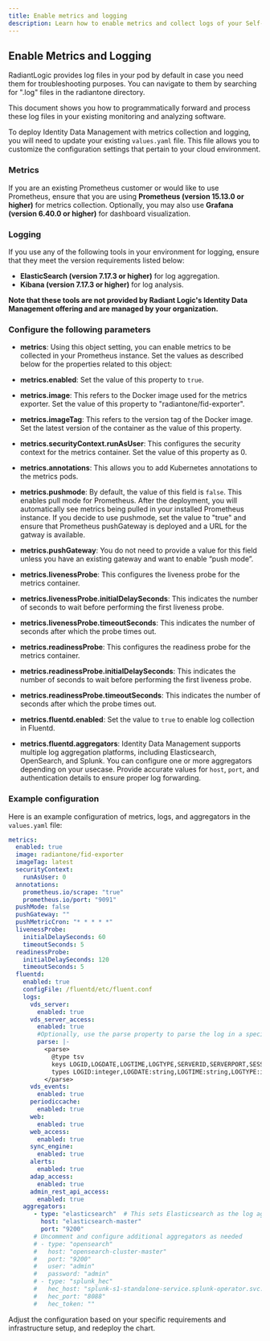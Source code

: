```yaml
---
title: Enable metrics and logging
description: Learn how to enable metrics and collect logs of your Self-managed RadiantOne Identity Data Management application.
---
```


## Enable Metrics and Logging

RadiantLogic provides log files in your pod by default in case you need them for troubleshooting purposes. You can navigate to them by searching for ".log" files in the radiantone directory. 

This document shows you how to programmatically forward and process these log files in your existing monitoring and analyzing software.

To deploy Identity Data Management with metrics collection and logging, you will need to update your existing `values.yaml` file. This file allows you to customize the configuration settings that pertain to your cloud environment.

### Metrics

If you are an existing Prometheus customer or would like to use Prometheus, ensure that you are using **Prometheus (version 15.13.0 or higher)** for metrics collection. Optionally, you may also use **Grafana (version 6.40.0 or higher)** for dashboard visualization.


### Logging

If you use any of the following tools in your environment for logging, ensure that they meet the version requirements listed below: 

- **ElasticSearch (version 7.17.3 or higher)** for log aggregation.
- **Kibana (version 7.17.3 or higher)** for log analysis.

**Note that these tools are not provided by Radiant Logic's Identity Data Management offering and are managed by your organization.**

### Configure the following parameters

  - **metrics**: Using this object setting, you can enable metrics to be collected in your Prometheus instance. Set the values as described below for the properties related to this object:

  - **metrics.enabled**: Set the value of this property to `true`.

  - **metrics.image**: This refers to the Docker image used for the metrics exporter. Set the value of this property to "radiantone/fid-exporter".

  - **metrics.imageTag**: This refers to the version tag of the Docker image. Set the latest version of the container as the value of this property.

  - **metrics.securityContext.runAsUser**: This configures the security context for the metrics container. Set the value of this property as 0.

  - **metrics.annotations**: This allows you to add Kubernetes annotations to the metrics pods.

  - **metrics.pushmode**: By default, the value of this field is `false`. This enables pull mode for Prometheus. After the deployment, you will automatically see metrics being pulled in your installed Prometheus instance. If you decide to use pushmode, set the value to "true" and ensure that Prometheus pushGateway is deployed and a URL for the gatway is available. 

  - **metrics.pushGateway**: You do not need to provide a value for this field unless you have an existing gateway and want to enable “push mode”.
- **metrics.livenessProbe**: This configures the liveness probe for the metrics container.

- **metrics.livenessProbe.initialDelaySeconds**: This indicates the number of seconds to wait before performing the first liveness probe.

- **metrics.livenessProbe.timeoutSeconds**: This indicates the number of seconds after which the probe times out.

- **metrics.readinessProbe**: This configures the readiness probe for the metrics container.

- **metrics.readinessProbe.initialDelaySeconds**: This indicates the number of seconds to wait before performing the first liveness probe.

- **metrics.readinessProbe.timeoutSeconds**: This indicates the number of seconds after which the probe times out.

- **metrics.fluentd.enabled**: Set the value to `true` to enable log collection in Fluentd. 

- **metrics.fluentd.aggregators**: Identity Data Management supports multiple log aggregation platforms, including Elasticsearch, OpenSearch, and Splunk. You can configure one or more aggregators depending on your usecase. Provide accurate values for `host`, `port`, and authentication details to ensure proper log forwarding.


### Example configuration

Here is an example configuration of metrics, logs, and aggregators in the `values.yaml` file:

```yaml
metrics: 
  enabled: true 
  image: radiantone/fid-exporter 
  imageTag: latest 
  securityContext: 
    runAsUser: 0 
  annotations:
    prometheus.io/scrape: "true"
    prometheus.io/port: "9091"
  pushMode: false 
  pushGateway: "" 
  pushMetricCron: "* * * * *"
  livenessProbe:
    initialDelaySeconds: 60
    timeoutSeconds: 5
  readinessProbe:
    initialDelaySeconds: 120
    timeoutSeconds: 5
  fluentd: 
    enabled: true
    configFile: /fluentd/etc/fluent.conf 
    logs: 
      vds_server: 
        enabled: true 
      vds_server_access: 
        enabled: true
        #Optionally, use the parse property to parse the log in a specified format.
        parse: |-
          <parse>
            @type tsv
            keys LOGID,LOGDATE,LOGTIME,LOGTYPE,SERVERID,SERVERPORT,SESSIONID,MSGID,CLIENTIP,BINDDN,BINDUSER,CONNNB,OPNB,OPCODE,OPNAME,BASEDN,ATTRIBUTES,SCOPE,FILTER,SIZELIMIT,TIMELIMIT,LDAPCONTROLS,CHANGES,RESULTCODE,ERRORMESSAGE,MATCHEDDN,NBENTRIES,ETIME
            types LOGID:integer,LOGDATE:string,LOGTIME:string,LOGTYPE:integer,SERVERID:string,SERVERPORT:integer,SESSIONID:integer,MSGID:integer,CLIENTIP:string,BINDDN:string,BINDUSER:string,CONNNB:integer,OPNB:integer,OPCODE:integer,OPNAME:string,BASEDN:string,ATTRIBUTES:string,SCOPE:string,FILTER:string,SIZELIMIT:integer,TIMELIMIT:integer,LDAPCONTROLS:string,CHANGES:string,RESULTCODE:integer,ERRORMESSAGE:string,MATCHEDDN:string,NBENTRIES:integer,ETIME:integer
          </parse>
      vds_events: 
        enabled: true 
      periodiccache: 
        enabled: true 
      web: 
        enabled: true 
      web_access: 
        enabled: true 
      sync_engine: 
        enabled: true 
      alerts: 
        enabled: true 
      adap_access: 
        enabled: true 
      admin_rest_api_access: 
        enabled: true 
    aggregators: 
       - type: "elasticsearch"  # This sets Elasticsearch as the log aggregator.  
         host: "elasticsearch-master" 
         port: "9200" 
       # Uncomment and configure additional aggregators as needed 
       # - type: "opensearch" 
       #   host: "opensearch-cluster-master" 
       #   port: "9200" 
       #   user: "admin" 
       #   password: "admin" 
       # - type: "splunk_hec" 
       #   hec_host: "splunk-s1-standalone-service.splunk-operator.svc.cluster.local" 
       #   hec_port: "8088" 
       #   hec_token: "" 
```

Adjust the configuration based on your specific requirements and infrastructure setup, and redeploy the chart.
